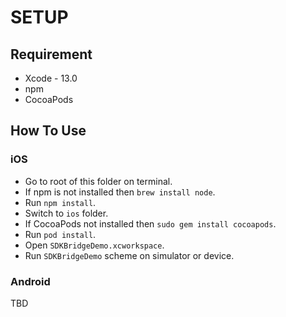 # SETUP

## Requirement

* Xcode - 13.0
* npm
* CocoaPods

## How To Use

### iOS

* Go to root of this folder on terminal.
* If npm is not installed then `brew install node`.
* Run `npm install`.
* Switch to `ios` folder.
* If CocoaPods not installed then `sudo gem install cocoapods`.
* Run `pod install`.
* Open `SDKBridgeDemo.xcworkspace`.
* Run `SDKBridgeDemo` scheme on simulator or device.

### Android

TBD
